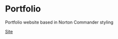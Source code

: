 # Portfolio
Portfolio website based in Norton Commander styling

[Site](https://muflonex.github.io/portfolio/)
